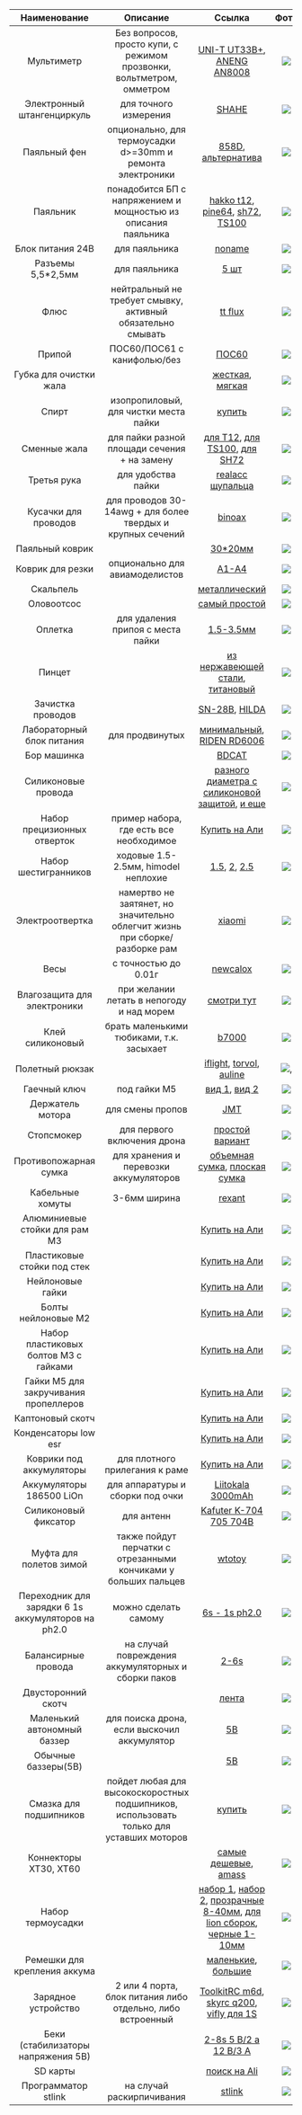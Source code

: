|                    Наименование                    |                                        Описание                                         |                                                                                                                                 Ссылка                                                                                                                                  |                                                                           Фото                                                                           |
| :------------------------------------------------: | :-------------------------------------------------------------------------------------: | :---------------------------------------------------------------------------------------------------------------------------------------------------------------------------------------------------------------------------------------------------------------------: | :------------------------------------------------------------------------------------------------------------------------------------------------------: |
|                     Мультиметр                     |          Без вопросов, просто купи, с режимом прозвонки, вольтметром, омметром          |                                                                         [UNI-T UT33B+](http://s.click.aliexpress.com/e/bJWvUPOg), [ANENG AN8008](https://aliexpress.ru/item/4000929632586.html)                                                                         |                                                 ![](https://www.testers.ru/upload/iblock/023/UT33B_.jpg)                                                 |
|             Электронный штангенциркуль             |                                  для точного измерения                                  |                                                                                                            [SHAHE](http://s.click.aliexpress.com/e/c5AjhdZI)                                                                                                            |                                    ![](https://ae04.alicdn.com/kf/S8ef2203574fd45eab9047f287ce99e49U/SHAHE-0-150.jpg)                                    |
|                    Паяльный фен                    |               опционально, для термоусадки d>=30mm и ремонта электроники                |                                                                         [858D](https://aliexpress.ru/item/4000539586748.html), [альтернатива](https://aliexpress.ru/item/1005001354558514.html)                                                                         |                                       ![](https://ae04.alicdn.com/kf/Hce64be4545fb44b4ad7b642ceb18fe91X/858D.jpg)                                        |
|                      Паяльник                      |             понадобится БП с напряжением и мощностью из описания паяльника              |                        [hakko t12](https://ru.aliexpress.com/item/32740527077.html), [pine64](https://www.pine64.org/pinecil/), [sh72](https://aliexpress.ru/item/4000559692113.html), [TS100](https://aliexpress.ru/item/1005001923339560.html)                        |                                          ![](https://ae01.alicdn.com/kf/H6812ee554b1946079aac049f54f10f40Z.jpg)                                          |
|                  Блок питания 24В                  |                                      для паяльника                                      |                                                                                                               [noname](https://a.aliexpress.com/_mOOikUk)                                                                                                               |                            ![](https://ae04.alicdn.com/kf/H27a59edb6b724bf9bad51b6217cc91332/QUICKO-24-3a-5-5-2-1-2-5-72.jpg)                            |
|                 Разъемы 5,5\*2,5мм                 |                                      для паяльника                                      |                                                                                                                [5 шт](https://a.aliexpress.com/_mPbb420)                                                                                                                |                                          ![](https://ae01.alicdn.com/kf/H2a0586981f92453c9bf3fea6fda74684K.jpg)                                          |
|                        Флюс                        |               нейтральный не требует смывку, активный обязательно смывать               |                                                                               [tt flux](https://rexant.ru/catalog/flyusy/flyus-gel-dlya-payki-rexant-tt-keller-indikatornyy-20-ml-banka/)                                                                               |                        ![](https://static.onlinetrade.ru/img/items/b/flyus_gel_indikatornyy_tt_keller_20_ml_rexant_1107900_1.jpg)                        |
|                       Припой                       |                               ПОС60/ПОС61 с канифолью/без                               |                                                                             [ПОС60](https://www.vseinstrumenti.ru/rashodnie_materialy/dlya_ruchnogo_instrumenta/dlya_payaki/pripoj/pos_60)                                                                              |                ![](https://cdn.vseinstrumenti.ru/images/goods/rashodnie-materialy/dlya-ruchnogo-instrumenta/766200/560x504/51594453.jpg)                 |
|               Губка для очистки жала               |                                                                                         |                                                                           [жесткая](https://aliexpress.ru/item/32889717103.html), [мягкая](https://aliexpress.ru/item/1005003384633675.html)                                                                            |                                         ![](https://ae04.alicdn.com/kf/H3f5e58e359e44d088504f64e4a664200H/-.jpg)                                         |
|                       Спирт                        |                          изопропиловый, для чистки места пайки                          |                                                                                                                     [купить](https://clck.ru/ZQHrJ)                                                                                                                     |                                              ![](https://v2.partsdirect.ru/goods/good_big_pics/602149.jpg)                                               |
|                    Сменные жала                    |                      для пайки разной площади сечения + на замену                       |                                               [для Т12](http://s.click.aliexpress.com/e/buqA6P5Q), [для ТS100](https://aliexpress.ru/item/32858159651.html), [для SH72](https://aliexpress.ru/item/1005003303051211.html)                                               |                                   ![](https://ae04.alicdn.com/kf/Hb8efb629d65e4dacbad9ecb157b417bdZ/Quicko-TS100.jpg)                                    |
|                    Третья рука                     |                                   для удобства пайки                                    |                                                                                                    [realacc щупальца](https://www.banggood.com/custlink/3Gm3ieo1IG)                                                                                                     |                ![](https://imgaz1.staticbg.com/thumb/large/oaupload/banggood/images/72/A3/9ef27f7b-a5db-418c-942e-bea3e10f9bd7.JPG.webp)                 |
|                Кусачки для проводов                |               для проводов 30-14awg + для более твердых и крупных сечений               |                                                                                                           [binoax](http://s.click.aliexpress.com/e/bQIQRBGc)                                                                                                            |                                      ![](https://ae04.alicdn.com/kf/H04d9e33200314a768209fba8bd9bfb7b5/BINOAX.jpg)                                       |
|                  Паяльный коврик                   |                                                                                         |                                                                                                      [30\*20мм](https://aliexpress.ru/item/1005002537062837.html)                                                                                                       |                                         ![](https://ae04.alicdn.com/kf/H9d870574f2364edca5844fea47ab5ce0E/-.jpg)                                         |
|                  Коврик для резки                  |                             опционально для авиамоделистов                              |                                                                                                               [А1-А4](https://a.aliexpress.com/_mMrsq2q)                                                                                                                |                                         ![](https://ae04.alicdn.com/kf/H56d9dc19a40346a39ec23e7205dce46ae/-.jpg)                                         |
|                     Скальпель                      |                                                                                         |                                                                                                    [металлический](https://aliexpress.ru/item/1005002376163602.html)                                                                                                    |                                ![](https://ae04.alicdn.com/kf/Hdc5565a2ed9e44bf85d681b5b09aa818F/ESPLB.jpeg_640x640.jpeg)                                |
|                     Оловоотсос                     |                                                                                         |                                                                                                      [самый простой](https://aliexpress.ru/item/32864628837.html)                                                                                                       |                                           ![](https://ae04.alicdn.com/kf/HTB1vJ9xeNiH3KVjSZPfq6xBiVXam/-.jpg)                                            |
|                      Оплетка                       |                            для удаления припоя с места пайки                            |                                                                                                      [1.5-3.5мм](https://aliexpress.ru/item/1005002080427004.html)                                                                                                      |                                       ![](https://ae04.alicdn.com/kf/Ha0bd06e38b5d4248ac042121c7b3f6abA/1-5-2.jpg)                                       |
|                       Пинцет                       |                                                                                         |                                                                 [из нержавеющей стали](https://aliexpress.ru/item/1005003535072630.html), [титановый](https://aliexpress.ru/item/1005002049014611.html)                                                                 |                                ![](https://ae04.alicdn.com/kf/H00772b78c3cc4173917a47241064804b9/SUNSHINE-TS-11-ESD.jpg)                                 |
|                 Зачистка проводов                  |                                                                                         |                                                                             [SN-28B](https://aliexpress.ru/item/4001145869380.html), [HILDA](https://www.banggood.com/custlink/DGD38ejwoG)                                                                              |                ![](https://imgaz1.staticbg.com/thumb/large/oaupload/banggood/images/7F/F8/48f91d67-e5ef-4346-a333-02a4c28541c7.JPG.webp)                 |
|             Лабораторный блок питания              |                                     для продвинутых                                     |                                                                     [минимальный](https://aliexpress.ru/item/1005001780763843.html), [RIDEN RD6006](https://aliexpress.ru/item/4000297196564.html)                                                                      |                            ![](https://ae04.alicdn.com/kf/Hd71164aa4f2b479491e539c0d71e13c6q/RD-RD6018-RD6018W-USB-Wi-Fi.jpg)                            |
|                    Бор машинка                     |                                                                                         |                                                                                                               [BDCAT](https://a.aliexpress.com/_mq9ybaG)                                                                                                                |                                       ![](https://ae04.alicdn.com/kf/Hb9990c1a453a46e890cfd93e4fed61c7i/BDCAT.jpg)                                       |
|                Силиконовые провода                 |                                                                                         |                                                                      [разного диаметра с силиконовой защитой](http://s.click.aliexpress.com/e/X079c0C), [и еще](https://a.aliexpress.com/_mMfiFha)                                                                      |                          ![](https://ae04.alicdn.com/kf/Haefde1c688774e77862744961f2093ac4/1-24AWG-22AWG-20AWG-18AWG-16AWG.jpg)                          |
|            Набор прецизионных отверток             |                         пример набора, где есть все необходимое                         |                                                                                                         [Купить на Али](https://sl.aliexpress.ru/p?key=kvPiEz)                                                                                                          | ![](https://s.sellercheck.ru/pic/ec/d6/laoa-66-sht-precizionnaya-otvertka-komplekty-s2-legirovannaya-stal-bity-ecd6e901b16c0489c63438467c1d00c4-500.jpg) |
|                Набор шестигранников                |                           ходовые 1.5-2.5мм, himodel неплохие                           |        [1.5](https://air-hobby.ru/katalog/product/4377-otvertka-shestigrannaya-15mm.html), [2](https://air-hobby.ru/katalog/product/4378-otvertka-shestigrannaya-20mm.html), [2.5](https://air-hobby.ru/katalog/product/4379-otvertka-shestigrannaya-25mm.html)         |                                   ![](https://ae04.alicdn.com/kf/H9f27d2fc9add4bf893f672a308fe6937u/-.jpg_640x640.jpg)                                   |
|                  Электроотвертка                   |       намертво не заятянет, но значительно облегчит жизнь при сборке/разборке рам       |                                                                                                               [xiaomi](https://a.aliexpress.com/_mrvSBJI)                                                                                                               |                              ![](https://ae04.alicdn.com/kf/H84f9c1494cb04e5f836f5217ce11e967P/2020-Xiaomi-Mijia-Type.jpg)                               |
|                        Весы                        |                                  с точностью до 0.01г                                   |                                                                                                              [newcalox](https://a.aliexpress.com/_mP3rrLe)                                                                                                              |                                   ![](https://ae04.alicdn.com/kf/HTB1pkf6irYI8KJjy0Faq6zAiVXas/NEWACALOX-200-0-01.jpg)                                   |
|            Влагозащита для электроники             |                        при желании летать в непогоду и над морем                        |                                                                                                  [смотри тут](https://propwashservice.ru/docs/community/coating.html)                                                                                                   |                                         ![](https://ae04.alicdn.com/kf/H421df4cd5f694d0e9b264de5d8633b91l/-.jpg)                                         |
|                  Клей силиконовый                  |                        брать маленькими тюбиками, т.к. засыхает                         |                                                                                                        [b7000](https://aliexpress.ru/item/1005002277669677.html)                                                                                                        |                                ![](https://ae04.alicdn.com/kf/H5dc73fb1d40f40f086b5ffb0fb2c9506r/B7000-15-25-50-110.jpg)                                 |
|                  Полетный рюкзак                   |                                                                                         |                                          [iflight](https://aliexpress.ru/item/4000556632268.html), [torvol](https://www.rctech.de/torvol-quad-pitstop-backpack.html), [auline](https://aliexpress.ru/item/4000961443291.html)                                           |                                  ![](https://rcplanet.ee/18414-home_default/torvol-quad-pitstop-backpack-ryukzak.jpg),                                   |
|                    Гаечный ключ                    |                                      под гайки M5                                       |                                                                                   [вид 1](https://a.aliexpress.com/_mO2Wy7S), [вид 2](https://aliexpress.ru/item/4000910039139.html)                                                                                    |                                     ![](https://ae04.alicdn.com/kf/H764cc7395f964aa5be188a7e893ca3a9n/M5-M4-M3.jpg)                                      |
|                  Держатель мотора                  |                                    для смены пропов                                     |                                                                                                             [JMT](http://s.click.aliexpress.com/e/brrxcztO)                                                                                                             |                                          ![](https://ae04.alicdn.com/kf/HTB106IDgtfJ8KJjy0Feq6xKEXXa9/JMT.jpg)                                           |
|                     Стопсмокер                     |                               для первого включения дрона                               |                                                                                                    [простой вариант](https://aliexpress.ru/item/4000505766463.html)                                                                                                     |                          ![](https://ae04.alicdn.com/kf/Haa629538509745f295fe0b9f08489dfcD/JHEMCU-Amass-1-6S-30V-XT30-XT60.jpg)                          |
|               Противопожарная сумка                |                         для хранения и перевозки аккумуляторов                          |                                                                          [объемная сумка](http://s.click.aliexpress.com/e/cYTH0ceM), [плоская сумка](http://s.click.aliexpress.com/e/cYTH0ceM)                                                                          |                                   ![](https://ae04.alicdn.com/kf/HLB1J9ETaULrK1Rjy0Fjq6zYXFXaO/IFlight-1-RC-LiPo.jpg)                                    |
|                  Кабельные хомуты                  |                                      3-6мм ширина                                       |                                                                [rexant](https://www.vseinstrumenti.ru/krepezh/spetsialnyj/homuty/plastikovye-styazhki/rexant/nylon-120x2-5-mm-100-sht-chernyj-07-0121/)                                                                 |                             ![](https://cdn.vseinstrumenti.ru/images/goods/krepezh/spetsialnyj/1218997/560x504/52811333.jpg)                             |
|           Алюминиевые стойки для рам М3            |                                                                                         |                                                                                                           [Купить на Али](https://a.aliexpress.com/_mMhuyhe)                                                                                                            |                                     ![](https://ae04.alicdn.com/kf/H7beb183c53144e0ca09e2460e504c810b/M3-5-6-8.jpg)                                      |
|            Пластиковые стойки под стек             |                                                                                         |                                                                                                    [Купить на Али](https://ru.aliexpress.com/item/32873076078.html)                                                                                                     |                                ![](https://ae04.alicdn.com/kf/Hca8505c0cb7747ae80ceaed6125a3c2bj/50-M2-M2-5-M3-M4-L.jpg)                                 |
|                  Нейлоновые гайки                  |                                                                                         |                                                                                                    [Купить на Али](https://ru.aliexpress.com/item/32885983150.html)                                                                                                     |                    ![](https://ae04.alicdn.com/kf/HTB1bv_KwrSYBuNjSspfq6AZCpXar/50-DIN934-M2-M2-M2-M2-2-5-M3-M4-M5-M6-M8-M10-M12.jpg)                    |
|                Болты нейлоновые М2                 |                                                                                         |                                                                                                      [Купить на Али](https://aliexpress.ru/item/32979035684.html)                                                                                                       |                                           ![](https://ae04.alicdn.com/kf/HLB1Ry8MbzvuK1Rjy0Faq6x2aVXaV/50.jpg)                                           |
|       Набор пластиковых болтов М3 с гайками        |                                                                                         |                                                                                                      [Купить на Али](https://aliexpress.ru/item/32957539216.html)                                                                                                       |                                        ![](https://ae04.alicdn.com/kf/HTB1aJQPXIfrK1RkSmLyq6xGApXaq/160-M3-8.jpg)                                        |
|       Гайки М5 для закручивания пропеллеров        |                                                                                         |                                                                                                            [Купить на Али](https://a.aliexpress.ru/_eshnDc)                                                                                                             |                                   ![](https://ae04.alicdn.com/kf/HTB1zX93OVXXXXbrXpXXq6xXFXXXr/10-M2-M3-M4-M5-M6.jpg)                                    |
|                  Каптоновый скотч                  |                                                                                         |                                                                                                           [Купить на Али](https://a.aliexpress.com/_mqMb9SM)                                                                                                            |                                         ![](https://ae04.alicdn.com/kf/H02a0857078864a3ab0078b394d70d916I/-.jpg)                                         |
|                Конденсаторы low esr                |                                                                                         |                                                                                                           [Купить на Али](https://a.aliexpress.com/_mMh8iqu)                                                                                                            |                                ![](https://ae04.alicdn.com/kf/H7c4d74f8799b474d8a3959d01a85f4639/2-50-10-16-25-35-50.jpg)                                |
|              Коврики под аккумуляторы              |                             для плотного прилегания к раме                              |                                                                                                           [Купить на Али](https://a.aliexpress.com/_m0jzM3s)                                                                                                            |                                   ![](https://ae04.alicdn.com/kf/H76083f88f03b4c76905149fff12a5c64F/5-100X30X2mm.jpg)                                    |
|              Аккумуляторы 186500 LiOn              |                            для аппаратуры и сборки под очки                             |                                                                                                         [Liitokala 3000mAh](https://a.aliexpress.com/_mOTwGnY)                                                                                                          |                     ![](https://ae04.alicdn.com/kf/H122a4051bca041a8be5648ebd7d4f4ffy/hg2-Liitokala-HG2-18650-3000mAh-3-6V-20A.jpg)                      |
|                Силиконовый фиксатор                |                                       для антенн                                        |                                                                                                 [Kafuter K-704 705 704B](https://aliexpress.ru/item/4001017724624.html)                                                                                                 |                              ![](https://ae04.alicdn.com/kf/H044058c04ccc4cbb8d11945d20018e65d/Kafuter-K-704-705-704B.jpg)                               |
|              Муфта для полетов зимой               |             также пойдут перчатки с отрезанными кончиками у больших пальцев             |                                                                                                               [wtotoy](https://a.aliexpress.com/_mPgZBdo)                                                                                                               |                                ![](https://ae04.alicdn.com/kf/H95fae52141814031afbbcf1148c792cbR/FPV-RC-AT10II-AT9S.jpg)                                 |
| Переходник для зарядки 6 1s аккумуляторов на ph2.0 |                                  можно сделать самому                                   |                                                                                                           [6s - 1s ph2.0](https://a.aliexpress.com/_mK9tVqw)                                                                                                            |                    ![](https://ae04.alicdn.com/kf/H983f402992424808b315ebe699aab06dU/PH2-0-51005-1S-XT60-Gaoneng-BetaFPV-RC-FPV.jpg)                     |
|                Балансирные провода                 |                   на случай повреждения аккумуляторных и сборки паков                   |                                                                                                                [2-6s](https://a.aliexpress.com/_mPXtzgA)                                                                                                                |                                     ![](https://ae04.alicdn.com/kf/HTB1ze2Sm41YBuNjy1zcq6zNcXXaQ/2s-3s-4s-5s-6s.jpg)                                     |
|                 Двусторонний скотч                 |                                                                                         |                                                                                                        [лента](https://aliexpress.ru/item/1005002797259090.html)                                                                                                        |                                      ![](https://ae04.alicdn.com/kf/H00542f23e5ac4d9b8a4a8b31b6f6da30B/M3-VHB.jpg)                                       |
|            Маленький автономный баззер             |                       для поиска дрона, если выскочил аккумулятор                       |                                                                                                                 [5В](https://a.aliexpress.com/_mLvh3O2)                                                                                                                 |                                 ![](https://ae04.alicdn.com/kf/HTB1oVOfXnHuK1RkSndVq6xVwpXax/JHE42B-s-Finder-5-100.jpg)                                  |
|                Обычные баззеры(5В)                 |                                                                                         |                                                                                                             [5В](http://s.click.aliexpress.com/e/cao8vaAy)                                                                                                              |                                       ![](https://ae04.alicdn.com/kf/HTB1jwDXm_nI8KJjy0Ffq6AdoVXaB/diy-kit-5.jpg)                                        |
|               Смазка для подшипников               | пойдет любая для высокоскоростных подшипников, использовать только для уставших моторов |                                                                                                             [купить](https://rcdrive.ru/unit.php?unit=9441)                                                                                                             |                                                  ![](https://rcdrive.ru/i/catalog/scorpion-maslo_l.jpg)                                                  |
|               Коннекторы XT30, XT60                |                                                                                         |                                                                           [самые дешевые](https://aliexpress.ru/item/32935099224.html), [amass](https://aliexpress.ru/item/32716909493.html)                                                                            |                                      ![](https://ae04.alicdn.com/kf/HTB1SzHOXorrK1RkSne1q6ArVVXaN/10-XT30-XT60.jpg)                                      |
|                 Набор термоусадки                  |                                                                                         | [набор 1](https://www.banggood.com/custlink/vDKG8eOw8W), [набор 2](https://a.aliexpress.com/_mtNajZK), [прозрачные 8-40мм](https://a.aliexpress.com/_mL0Uyas), [для lion сборок](https://a.aliexpress.com/_mM7Zp40), [черные 1-10мм](https://a.aliexpress.com/_mqMy4ve) |                                    ![](https://imgaz2.staticbg.com/thumb/large/upload/2014/01/SKU198228/12.jpg.webp)                                     |
|            Ремешки для крепления аккума            |                                                                                         |                                                                                      [маленькие](https://a.aliexpress.com/_mK6KJOi), [большие](https://a.aliexpress.com/_msWuFjG)                                                                                       |                     ![](https://ae04.alicdn.com/kf/H9e1cade517384bc6b157098d1f2ddd15R/5-iFlight-20-20x400-20x300-20x250-20x200.jpg)                      |
|                Зарядное устройство                 |               2 или 4 порта, блок питания либо отдельно, либо встроенный                |                                                    [ToolkitRC m6d](https://a.aliexpress.com/_mLedFTM), [skyrc q200](https://www.banggood.com/custlink/3GGmbbYr83), [vifly для 1S](https://a.aliexpress.com/_ms2jDn6)                                                    |                ![](https://imgaz1.staticbg.com/thumb/large/oaupload/banggood/images/56/CE/8b95b545-394d-4ca4-9e23-d650931d2839.jpg.webp)                 |
|         Беки (стабилизаторы напряжения 5В)         |                                                                                         |                                                                                                       [2-8s 5 В/2 а 12 В/3 А](https://a.aliexpress.com/_msYgjIw)                                                                                                        |                      ![](https://ae04.alicdn.com/kf/Hebacf57a0bf045d49fe7d1ad7c8c817fe/14x11x1-IFlight-Micro-2-8S-BEC-5-2-12-3.jpg)                      |
|                      SD карты                      |                                                                                         |                                                                                                   [поиск на Ali](https://aliexpress.ru/wholesale?SearchText=micro+sd)                                                                                                   |                       ![](https://ae04.alicdn.com/kf/Hd84fa097082d4e72a61bfc84ec508aedN/Sd-MIXZA-Origina-BF-256-128-64-U3-80.jpg)                        |
|                Программатор stlink                 |                                на случай раскирпичивания                                |                                                                                                               [stlink](https://a.aliexpress.com/_mLkPkg8)                                                                                                               |                                 ![](https://ae04.alicdn.com/kf/H95782f05306345268493bed60d7e20bae/1-Stlink-LINK-V2.jpg)                                  |
